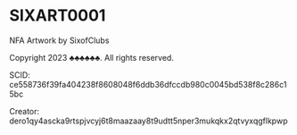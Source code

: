 # SIXART0001
NFA Artwork by SixofClubs

Copyright 2023 ♣♣♣♣♣♣. All rights reserved.

SCID: ce558736f39fa404238f8608048f6ddb36dfccdb980c0045bd538f8c286c15bc

Creator: dero1qy4ascka9rtspjvcyj6t8maazaay8t9udtt5nper3mukqkx2qtvyxqgflkpwp
